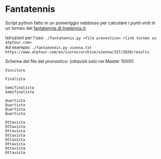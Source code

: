 # Fantatennis

Script python fatto in un pomeriggio nebbioso per calcolare i punti vinti in un torneo del [fantatennis di livetennis.it](http://www.livetennis.it/forum/viewtopic.php?id=405).

Istruzioni per l'uso: `./fantatennis.py <file pronostico> <link torneo su atptour.com>`  
Ad esempio: `./fantatennis.py vienna.txt https://www.atptour.com/en/scores/archive/vienna/337/2020/results`

Schema del file del pronostico: (ottavisti solo nei Master 1000!)
```
Vincitore

Finalista

Semifinalista
Semifinalista

Quartista
Quartista
Quartista
Quartista

Ottavista
Ottavista
Ottavista
Ottavista
Ottavista
Ottavista
Ottavista
Ottavista
```
